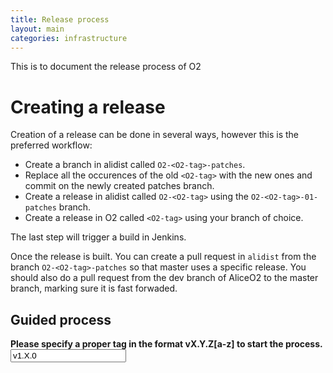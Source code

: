 ```yaml
---
title: Release process
layout: main
categories: infrastructure
---
```


This is to document the release process of O2

# Creating a release

Creation of a release can be done in several ways, however this is the preferred workflow:

* Create a branch in alidist called `O2-<O2-tag>-patches`.
* Replace all the occurences of the old `<O2-tag>` with the new ones and commit on the newly created patches branch.
* Create a release in alidist called `O2-<O2-tag>` using the `O2-<O2-tag>-01-patches` branch.
* Create a release in O2 called `<O2-tag>` using your branch of choice.

The last step will trigger a build in Jenkins.

Once the release is built. You can create a pull request in `alidist` from the
branch `O2-<O2-tag>-patches` so that master uses a specific release. 
You should also do a pull request from the dev branch of AliceO2 to the master
branch, marking sure it is fast forwaded.

<script>
function update() {
  var targetMatcher = /(v[0-9].[0-9][0-9]*.[0-9][0-9]*)[a-z]*/;
  var release = document.getElementById("release").value;
  var match = release.match(targetMatcher);
  if (match === null) {
    document.getElementById("errorDiv").style.display = "block";
    document.getElementById("workDiv").style.display = "none";
    return;
  }
  document.getElementById("errorDiv").style.display = "none";
  var target = match[1];
  
  document.getElementById("alidist_target").value = "O2-" + target + "-patches";
  document.getElementById("alidist_tag").value = "O2-" + release;
  document.getElementById("alidist_title").value = "O2-" + release;
  document.getElementById("alidist_button").innerHTML = "Create tag for alidist@" + "O2-" + release;
  document.getElementById("o2_target").value = target + "-patches";
  document.getElementById("o2_tag").value = release;
  document.getElementById("o2_title").value = release;
  document.getElementById("o2_button").innerHTML = "Create tag for O2@" + release;
  document.getElementById("workDiv").style.display = "block";
}
</script>
<h2>Guided process</h2>
<div id="errorDiv"><strong>Please specify a proper tag in the format vX.Y.Z[a-z] to start the process.</strong></div>
<form>
  <input id="release" type="text" onkeyup="update()" onload="update()" value="v1.X.0">
</form>
<div id="workDiv" style="display: none;">
<form target="_blank">
  <input id="alidist_target" type="hidden" name="target">
  <input id="alidist_tag" type="hidden" name="tag">
  <input id="alidist_title" type="hidden" name="title">
  <button id="alidist_button" type="submit" method="get" target="_blank" formaction="https://github.com/alisw/alidist/releases/new">Create alidist release</button>
</form>
<br/>
<form target="_blank">
  <input id="o2_target" type="hidden" name="target">
  <input id="o2_tag" type="hidden" name="tag">
  <input id="o2_title" type="hidden" name="title">
  <button id="o2_button" type="submit" method="get" target="_blank" formaction="https://github.com/AliceO2Group/O2/releases/new">Create O2 release</button>
</form>
<br/>
</div>

